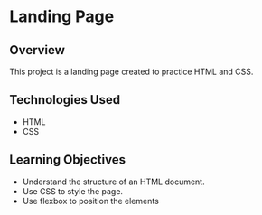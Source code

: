 # Landing Page

## Overview

This project is a landing page created to practice HTML and CSS. 

## Technologies Used

- HTML
- CSS

## Learning Objectives

- Understand the structure of an HTML document.
- Use CSS to style the page.
- Use flexbox to position the elements

